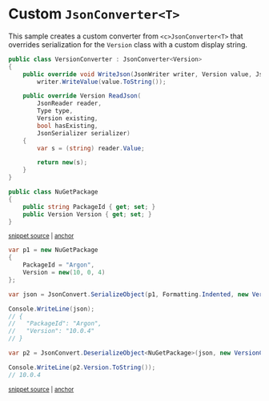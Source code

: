 # Custom `JsonConverter<T>`

This sample creates a custom converter from `<c>JsonConverter<T>` that overrides serialization for the `Version` class with a custom display string.

<!-- snippet: CustomJsonConverterGenericTypes -->
<a id='snippet-CustomJsonConverterGenericTypes'></a>
```cs
public class VersionConverter : JsonConverter<Version>
{
    public override void WriteJson(JsonWriter writer, Version value, JsonSerializer serializer) =>
        writer.WriteValue(value.ToString());

    public override Version ReadJson(
        JsonReader reader,
        Type type,
        Version existing,
        bool hasExisting,
        JsonSerializer serializer)
    {
        var s = (string) reader.Value;

        return new(s);
    }
}

public class NuGetPackage
{
    public string PackageId { get; set; }
    public Version Version { get; set; }
}
```
<sup><a href='/src/ArgonTests/Documentation/Samples/Serializer/CustomJsonConverterGeneric.cs#L7-L33' title='Snippet source file'>snippet source</a> | <a href='#snippet-CustomJsonConverterGenericTypes' title='Start of snippet'>anchor</a></sup>
<!-- endSnippet -->

<!-- snippet: CustomJsonConverterGenericUsage -->
<a id='snippet-CustomJsonConverterGenericUsage'></a>
```cs
var p1 = new NuGetPackage
{
    PackageId = "Argon",
    Version = new(10, 0, 4)
};

var json = JsonConvert.SerializeObject(p1, Formatting.Indented, new VersionConverter());

Console.WriteLine(json);
// {
//   "PackageId": "Argon",
//   "Version": "10.0.4"
// }

var p2 = JsonConvert.DeserializeObject<NuGetPackage>(json, new VersionConverter());

Console.WriteLine(p2.Version.ToString());
// 10.0.4
```
<sup><a href='/src/ArgonTests/Documentation/Samples/Serializer/CustomJsonConverterGeneric.cs#L38-L59' title='Snippet source file'>snippet source</a> | <a href='#snippet-CustomJsonConverterGenericUsage' title='Start of snippet'>anchor</a></sup>
<!-- endSnippet -->
